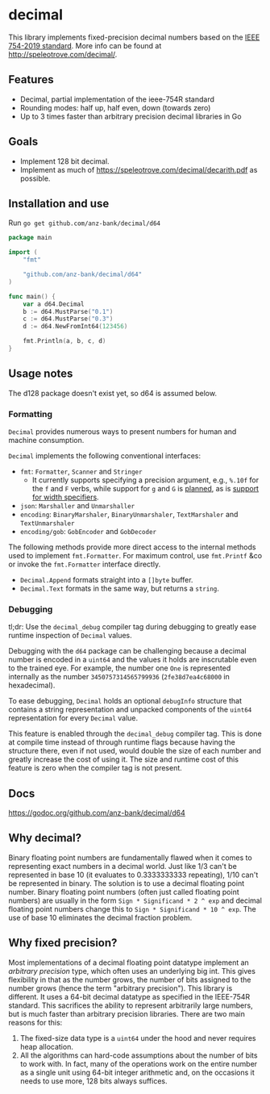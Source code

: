 # decimal

This library implements fixed-precision decimal numbers based on the [IEEE 754-2019 standard](https://ieeexplore.ieee.org/document/8766229).
More info can be found at <http://speleotrove.com/decimal/>.

## Features

- Decimal, partial implementation of the ieee-754R standard
- Rounding modes: half up, half even, down (towards zero)
- Up to 3 times faster than arbitrary precision decimal libraries in Go

## Goals

- Implement 128 bit decimal.
- Implement as much of <https://speleotrove.com/decimal/decarith.pdf> as possible.

## Installation and use

Run `go get github.com/anz-bank/decimal/d64`

```go
package main

import (
	"fmt"

	"github.com/anz-bank/decimal/d64"
)

func main() {
	var a d64.Decimal
	b := d64.MustParse("0.1")
	c := d64.MustParse("0.3")
	d := d64.NewFromInt64(123456)

	fmt.Println(a, b, c, d)
}
```

## Usage notes

The d128 package doesn't exist yet, so d64 is assumed below.

### Formatting

`Decimal` provides numerous ways to present numbers for human and machine consumption.

`Decimal` implements the following conventional interfaces:

- `fmt`: `Formatter`, `Scanner` and `Stringer`
  - It currently supports specifying a precision argument, e.g., `%.10f` for the `f` and `F` verbs, while support for `g` and `G` is [planned](https://github.com/anz-bank/decimal/issues/72), as is [support for width specifiers](https://github.com/anz-bank/decimal/issues/72).
- `json`: `Marshaller` and `Unmarshaller`
- `encoding`: `BinaryMarshaler`, `BinaryUnmarshaler`, `TextMarshaler` and `TextUnmarshaler`
- `encoding/gob`: `GobEncoder` and `GobDecoder`

The following methods provide more direct access to the internal methods used to implement `fmt.Formatter`.
For maximum control, use `fmt.Printf` &co or invoke the `fmt.Formatter` interface directly.

- `Decimal.Append` formats straight into a `[]byte` buffer.
- `Decimal.Text` formats in the same way, but returns a `string`.

### Debugging

tl;dr: Use the `decimal_debug` compiler tag during debugging to greatly ease runtime inspection of `Decimal` values.

Debugging with the `d64` package can be challenging because a decimal number is encoded in a `uint64` and the values it holds are inscrutable even to the trained eye.
For example, the number one `One` is represented internally as the number `3450757314565799936` (`2fe38d7ea4c68000` in hexadecimal).

To ease debugging, `Decimal` holds an optional `debugInfo` structure that contains a string representation and unpacked components of the `uint64` representation for every `Decimal` value.

This feature is enabled through the `decimal_debug` compiler tag.
This is done at compile time instead of through runtime flags because having the structure there, even if not used, would double the size of each number and greatly increase the cost of using it.
The size and runtime cost of this feature is zero when the compiler tag is not present.

## Docs

<https://godoc.org/github.com/anz-bank/decimal/d64>

## Why decimal?

Binary floating point numbers are fundamentally flawed when it comes to representing exact numbers in a decimal world.
Just like 1/3 can't be represented in base 10 (it evaluates to 0.3333333333 repeating), 1/10 can't be represented in binary.
The solution is to use a decimal floating point number.
Binary floating point numbers (often just called floating point numbers) are usually in the form `Sign * Significand * 2 ^ exp` and decimal floating point numbers change this to `Sign * Significand * 10 ^ exp`.
The use of base 10 eliminates the decimal fraction problem.

## Why fixed precision?

Most implementations of a decimal floating point datatype implement an *arbitrary precision* type, which often uses an underlying big int.
This gives flexibility in that as the number grows, the number of bits assigned to the number grows (hence the term "arbitrary precision").
This library is different.
It uses a 64-bit decimal datatype as specified in the IEEE-754R standard.
This sacrifices the ability to represent arbitrarily large numbers, but is much faster than arbitrary precision libraries.
There are two main reasons for this:

1. The fixed-size data type is a `uint64` under the hood and never requires heap allocation.
2. All the algorithms can hard-code assumptions about the number of bits to work with.
   In fact, many of the operations work on the entire number as a single unit
   using 64-bit integer arithmetic and, on the occasions it needs to use more,
   128 bits always suffices.
